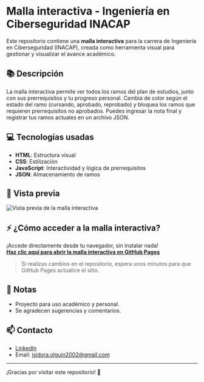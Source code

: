 # Malla interactiva - Ingeniería en Ciberseguridad INACAP

Este repositorio contiene una **malla interactiva** para la carrera de Ingeniería en Ciberseguridad (INACAP), creada como herramienta visual para gestionar y visualizar el avance académico.

## 📚 Descripción

La malla interactiva permite ver todos los ramos del plan de estudios, junto con sus prerrequisitos y tu progreso personal. Cambia de color según el estado del ramo (cursando, aprobado, reprobado) y bloquea los ramos que requieren prerrequisitos no aprobados. Puedes ingresar la nota final y registrar tus ramos actuales en un archivo JSON.

## 💻 Tecnologías usadas

- **HTML**: Estructura visual
- **CSS**: Estilización
- **JavaScript**: Interactividad y lógica de prerrequisitos
- **JSON**: Almacenamiento de ramos

## 👀 Vista previa

![Vista previa de la malla interactiva](./screenshot.png)

## ⚡ ¿Cómo acceder a la malla interactiva?

¡Accede directamente desde tu navegador, sin instalar nada!  
[**Haz clic aquí para abrir la malla interactiva en GitHub Pages**](https://shini002.github.io/Malla-Ciberseguridad---INACAP/)

> Si realizas cambios en el repositorio, espera unos minutos para que GitHub Pages actualice el sitio.

## 📝 Notas

- Proyecto para uso académico y personal.
- Se agradecen sugerencias y comentarios.

## 📫 Contacto

- [LinkedIn](https://linkedin.com/in/isidora-olguín-henríquez-379614257)
- Email: isidora.olguin2002@gmail.com

---

¡Gracias por visitar este repositorio! 🚀
